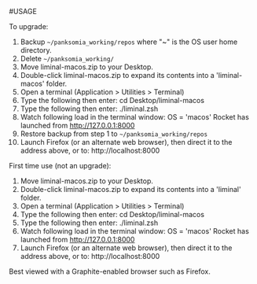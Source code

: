 #USAGE

To upgrade:

1. Backup `~/panksomia_working/repos` where "~" is the OS user home directory.
2. Delete `~/panksomia_working/`
3. Move liminal-macos.zip to your Desktop.
4. Double-click liminal-macos.zip to expand its contents into a 'liminal-macos' folder.
5. Open a terminal (Application > Utilities > Terminal)
6. Type the following then enter:
     cd Desktop/liminal-macos
7. Type the following then enter:
     ./liminal.zsh
8. Watch following load in the terminal window:
     OS = 'macos'
     Rocket has launched from http://127.0.0.1:8000
9. Restore backup from step 1 to `~/panksomia_working/repos`
10. Launch Firefox (or an alternate web browser), then direct it to the address above, or to:
     http://localhost:8000

First time use (not an upgrade):

1. Move liminal-macos.zip to your Desktop.
2. Double-click liminal-macos.zip to expand its contents into a 'liminal' folder.
3. Open a terminal (Application > Utilities > Terminal)
4. Type the following then enter:
     cd Desktop/liminal-macos
5. Type the following then enter:
     ./liminal.zsh
6. Watch following load in the terminal window:
     OS = 'macos'
     Rocket has launched from http://127.0.0.1:8000
7. Launch Firefox (or an alternate web browser), then direct it to the address above, or to:
     http://localhost:8000

Best viewed with a Graphite-enabled browser such as Firefox.